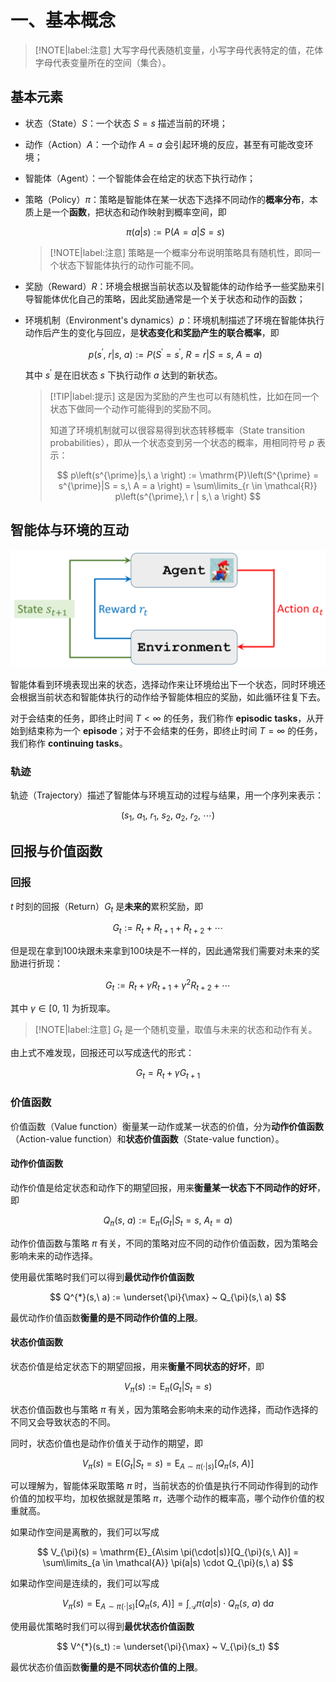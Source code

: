 # 一、基本概念

> [!NOTE|label:注意]
> 大写字母代表随机变量，小写字母代表特定的值，花体字母代表变量所在的空间（集合）。

## 基本元素

- 状态（State）$S$：一个状态 $S = s$ 描述当前的环境；
- 动作（Action）$A$：一个动作 $A = a$ 会引起环境的反应，甚至有可能改变环境；
- 智能体（Agent）：一个智能体会在给定的状态下执行动作；
- 策略（Policy）$\pi$：策略是智能体在某一状态下选择不同动作的**概率分布**，本质上是一个**函数**，把状态和动作映射到概率空间，即

  $$
  \pi(a|s) := \mathrm{P}(A = a|S = s)
  $$

  > [!NOTE|label:注意]
  > 策略是一个概率分布说明策略具有随机性，即同一个状态下智能体执行的动作可能不同。

- 奖励（Reward）$R$：环境会根据当前状态以及智能体的动作给予一些奖励来引导智能体优化自己的策略，因此奖励通常是一个关于状态和动作的函数；
- 环境机制（Environment's dynamics）$p$：环境机制描述了环境在智能体执行动作后产生的变化与回应，是**状态变化和奖励产生的联合概率**，即

  $$
  p\left(s^{\prime},\ r | s,\ a \right) := P\left(S^{\prime} = s^{\prime},\ R = r | S = s,\ A = a \right) 
  $$

  其中 $s^{\prime}$ 是在旧状态 $s$ 下执行动作 $a$ 达到的新状态。

  > [!TIP|label:提示]
  > 这是因为奖励的产生也可以有随机性，比如在同一个状态下做同一个动作可能得到的奖励不同。
  > 
  > 知道了环境机制就可以很容易得到状态转移概率（State transition probabilities），即从一个状态变到另一个状态的概率，用相同符号 $p$ 表示：
  > 
  > $$
  > p\left(s^{\prime}|s,\ a \right)  := \mathrm{P}\left(S^{\prime} = s^{\prime}|S = s,\ A = a \right) = \sum\limits_{r \in \mathcal{R}} p\left(s^{\prime},\ r | s,\ a \right) 
  > $$

## 智能体与环境的互动

<div align='center'>

![](image/2022-12-06-20-22-07.png)
</div align='center'>

智能体看到环境表现出来的状态，选择动作来让环境给出下一个状态，同时环境还会根据当前状态和智能体执行的动作给予智能体相应的奖励，如此循环往复下去。

对于会结束的任务，即终止时间 $T < \infty$ 的任务，我们称作 **episodic tasks**，从开始到结束称为一个 **episode**；对于不会结束的任务，即终止时间 $T = \infty$ 的任务，我们称作 **continuing tasks**。

### 轨迹

轨迹（Trajectory）描述了智能体与环境互动的过程与结果，用一个序列来表示：

$$
(s_1,\ a_1,\ r_1,\ s_2,\ a_2,\ r_2,\ \cdots)
$$

## 回报与价值函数

### 回报

$t$ 时刻的回报（Return）$G_t$ 是**未来的**累积奖励，即

$$
G_t := R_t + R_{t+1} + R_{t+2} + \cdots
$$

但是现在拿到100块跟未来拿到100块是不一样的，因此通常我们需要对未来的奖励进行折现：

$$
G_t := R_t + \gamma R_{t+1} + \gamma^{2} R_{t+2} + \cdots
$$

其中 $\gamma \in [0,\ 1]$ 为折现率。

> [!NOTE|label:注意]
> $G_t$ 是一个随机变量，取值与未来的状态和动作有关。

由上式不难发现，回报还可以写成迭代的形式：

$$
G_{t} = R_t + \gamma G_{t+1}
$$

### 价值函数

价值函数（Value function）衡量某一动作或某一状态的价值，分为**动作价值函数**（Action-value function）和**状态价值函数**（State-value function）。

#### 动作价值函数

动作价值是给定状态和动作下的期望回报，用来**衡量某一状态下不同动作的好坏**，即

$$
Q_{\pi}(s,\ a) := \mathrm{E}_{\pi}(G_t|S_t = s,\ A_t = a)
$$

动作价值函数与策略 $\pi$ 有关，不同的策略对应不同的动作价值函数，因为策略会影响未来的动作选择。

使用最优策略时我们可以得到**最优动作价值函数**

$$
Q^{*}(s,\ a) := \underset{\pi}{\max} ~ Q_{\pi}(s,\ a)
$$

最优动作价值函数**衡量的是不同动作价值的上限**。

#### 状态价值函数

状态价值是给定状态下的期望回报，用来**衡量不同状态的好坏**，即

$$
V_{\pi}(s) := \mathrm{E}_{\pi}(G_t|S_t = s)
$$

状态价值函数也与策略 $\pi$ 有关，因为策略会影响未来的动作选择，而动作选择的不同又会导致状态的不同。

同时，状态价值也是动作价值关于动作的期望，即

$$
V_{\pi}(s) = \mathrm{E}(G_t|S_t = s) = \mathrm{E}_{A \sim \pi(\cdot|s)}[Q_{\pi}(s,\ A)]
$$

可以理解为，智能体采取策略 $\pi$ 时，当前状态的价值是执行不同动作得到的动作价值的加权平均，加权依据就是策略 $\pi$，选哪个动作的概率高，哪个动作价值的权重就高。

如果动作空间是离散的，我们可以写成

$$
V_{\pi}(s) = \mathrm{E}_{A\sim \pi(\cdot|s)}[Q_{\pi}(s,\ A)] = \sum\limits_{a \in \mathcal{A}} \pi(a|s) \cdot Q_{\pi}(s,\ a)
$$

如果动作空间是连续的，我们可以写成

$$
V_{\pi}(s) = \mathrm{E}_{A\sim \pi(\cdot|s)}[Q_{\pi}(s,\ A)] = \int_{\mathcal{A}} \pi(a|s) \cdot Q_{\pi}(s,\ a) ~ \mathrm{d}a
$$

使用最优策略时我们可以得到**最优状态价值函数**

$$
V^{*}(s_t) := \underset{\pi}{\max} ~ V_{\pi}(s_t)
$$

最优状态价值函数**衡量的是不同状态价值的上限**。